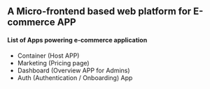 ## A Micro-frontend based web platform for E-commerce APP 
#### List of Apps powering e-commerce application 
- Container (Host APP)
- Marketing (Pricing page)
- Dashboard (Overview APP for Admins)
- Auth (Authentication / Onboarding) App 